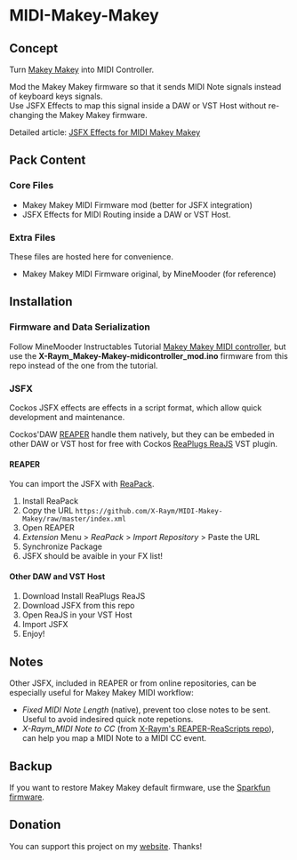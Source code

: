 # MIDI-Makey-Makey

## Concept

Turn [Makey Makey](http://makeymakey.com) into MIDI Controller.

Mod the Makey Makey firmware so that it sends MIDI Note signals instead of keyboard keys signals.  
Use JSFX Effects to map this signal inside a DAW or VST Host without re-changing the Makey Makey firmware.

Detailed article: [JSFX Effects for MIDI Makey Makey](http://www.extremraym.com/makey-makey-midi-jsfx/)

## Pack Content

### Core Files

- Makey Makey MIDI Firmware mod (better for JSFX integration)
- JSFX Effects for MIDI Routing inside a DAW or VST Host.

### Extra Files

These files are hosted here for convenience.

- Makey Makey MIDI Firmware original, by MineMooder (for reference)

## Installation

### Firmware and Data Serialization

Follow MineMooder Instructables Tutorial [Makey Makey MIDI controller](http://www.instructables.com/id/Makey-Makey-MIDI-controller/), but use the **X-Raym_Makey-Makey-midicontroller_mod.ino** firmware from this repo instead of the one from the tutorial.

### JSFX

Cockos JSFX effects are effects in a script format, which allow quick development and maintenance.

Cockos'DAW [REAPER](http://www.reaper.fm) handle them natively, but they can be embeded in other DAW or VST host for free with Cockos [ReaPlugs ReaJS](http://reaper.fm/reaplugs/) VST plugin.

#### REAPER

You can import the JSFX with [ReaPack](http://www.reapack.com/).

1. Install ReaPack
1. Copy the URL `https://github.com/X-Raym/MIDI-Makey-Makey/raw/master/index.xml`
1. Open REAPER
1. *Extension* Menu > *ReaPack* > *Import Repository* > Paste the URL
1. Synchronize Package
1. JSFX should be avaible in your FX list!

#### Other DAW and VST Host

1. Download Install ReaPlugs ReaJS
1. Download JSFX from this repo
1. Open ReaJS in your VST Host
1. Import JSFX
1. Enjoy!

## Notes

Other JSFX, included in REAPER or from online repositories, can be especially useful for Makey Makey MIDI workflow:

- *Fixed MIDI Note Length* (native), prevent too close notes to be sent. Useful to avoid indesired quick note repetions.
- *X-Raym_MIDI Note to CC* (from [X-Raym's REAPER-ReaScripts repo](https://github.com/X-Raym/REAPER-ReaScripts)), can help you map a MIDI Note to a MIDI CC event.

## Backup

If you want to restore Makey Makey default firmware, use the [Sparkfun firmware](https://github.com/sparkfun/MaKeyMaKey/tree/master/firmware/Arduino/makey_makey).

## Donation

You can support this project on my [website](http://www.extremraym.com/en/donation). Thanks!
